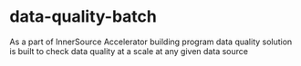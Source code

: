 # data-quality-batch

As a part of InnerSource Accelerator building program data quality solution is built to check data quality at a scale at any given data source  